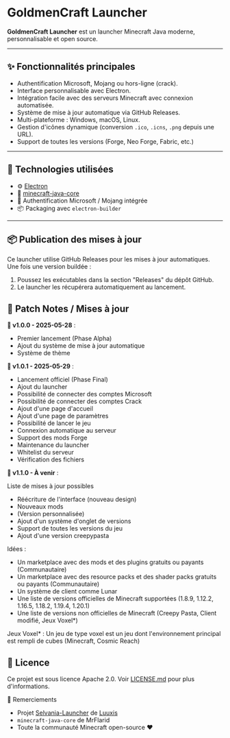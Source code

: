 # GoldmenCraft Launcher

**GoldmenCraft Launcher** est un launcher Minecraft Java moderne, personnalisable et open source.

---

## ✨ Fonctionnalités principales

- Authentification Microsoft, Mojang ou hors-ligne (crack).
- Interface personnalisable avec Electron.
- Intégration facile avec des serveurs Minecraft avec connexion automatisée.
- Système de mise à jour automatique via GitHub Releases.
- Multi-plateforme : Windows, macOS, Linux.
- Gestion d'icônes dynamique (conversion `.ico`, `.icns`, `.png` depuis une URL).
- Support de toutes les versions (Forge, Neo Forge, Fabric, etc.)

---

## 🧱 Technologies utilisées

- ⚙️ [Electron](https://www.electronjs.org/)
- 🧩 [minecraft-java-core](https://github.com/luuxis/minecraft-java-core)
- 🔐 Authentification Microsoft / Mojang intégrée
- 📦 Packaging avec `electron-builder`

---

## 📦 Publication des mises à jour

Ce launcher utilise GitHub Releases pour les mises à jour automatiques. Une fois une version buildée :

1. Poussez les exécutables dans la section "Releases" du dépôt GitHub.
2. Le launcher les récupérera automatiquement au lancement.

## 📝 Patch Notes / Mises à jour

**📅 v1.0.0 - 2025-05-28** :

- Premier lancement (Phase Alpha)
- Ajout du système de mise à jour automatique
- Système de thème

**📅 v1.0.1 - 2025-05-29** :

- Lancement officiel (Phase Final)
- Ajout du launcher
- Possibilité de connecter des comptes Microsoft
- Possibilité de connecter des comptes Crack
- Ajout d'une page d'accueil
- Ajout d'une page de paramètres
- Possibilité de lancer le jeu
- Connexion automatique au serveur
- Support des mods Forge
- Maintenance du launcher
- Whitelist du serveur
- Vérification des fichiers

**📅 v1.1.0 - À venir** :

Liste de mises à jour possibles

- Réécriture de l'interface (nouveau design)
- Nouveaux mods
- (Version personnalisée)
- Ajout d'un système d'onglet de versions
- Support de toutes les versions du jeu
- Ajout d'une version creepypasta

Idées :

- Un marketplace avec des mods et des plugins gratuits ou payants (Communautaire)
- Un marketplace avec des resource packs et des shader packs gratuits ou payants (Communautaire)
- Un système de client comme Lunar
- Une liste de versions officielles de Minecraft supportées (1.8.9, 1.12.2, 1.16.5, 1.18.2, 1.19.4, 1.20.1)
- Une liste de versions non officielles de Minecraft (Creepy Pasta, Client modifié, Jeux Voxel*)

Jeux Voxel* : Un jeu de type voxel est un jeu dont l'environnement principal est rempli de cubes (Minecraft, Cosmic Reach)

## 📃 Licence

Ce projet est sous licence Apache 2.0. Voir [LICENSE.md](LICENSE.md) pour plus d'informations.

🙏 Remerciements

- Projet [Selvania-Launcher](https://github.com/luuxis/Selvania-Launcher) de [Luuxis](https://github.com/luuxis)
- `minecraft-java-core` de MrFlarid
- Toute la communauté Minecraft open-source ❤️
